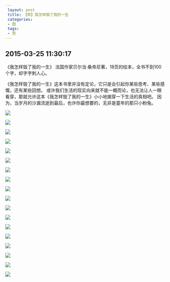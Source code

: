 ```yaml
---
 layout: post
 title: 【转】我怎样毁了我的一生
 categories:
 - 图
 tags:
 - 思
---
```


## 2015-03-25 11:30:17

《我怎样毁了我的一生》 法国作家贝尔当·桑帝尼著，18页的绘本，全书不到100个字，却字字刺人心。

《我怎样毁了我的一生》这本书里并没有定论，它只是会引起你某些思考、某些感慨，还有某些回想。
或许我们生活的现实向来就不能一概而论，也无法让人一眼看穿，那就允许这本《我怎样毁了我的一生》小小地揭穿一下生活的真相吧。
因为，当岁月的沙漏流逝到最后，也许你最想要的，无非是童年的那只小粉兔。

![](/pic/我怎样毁了我的一生-1.jpg)

![](/pic/我怎样毁了我的一生-2.jpg)

![](/pic/我怎样毁了我的一生-3.jpg)

![](/pic/我怎样毁了我的一生-4.jpg)

![](/pic/我怎样毁了我的一生-5.jpg)

![](/pic/我怎样毁了我的一生-6.jpg)

![](/pic/我怎样毁了我的一生-7.jpg)

![](/pic/我怎样毁了我的一生-8.jpg)

![](/pic/我怎样毁了我的一生-9.jpg)

![](/pic/我怎样毁了我的一生-10.jpg)

![](/pic/我怎样毁了我的一生-11.jpg)

![](/pic/我怎样毁了我的一生-12.jpg)

![](/pic/我怎样毁了我的一生-13.jpg)

![](/pic/我怎样毁了我的一生-14.jpg)

![](/pic/我怎样毁了我的一生-15.jpg)

![](/pic/我怎样毁了我的一生-16.jpg)

![](/pic/我怎样毁了我的一生-17.jpg)

![](/pic/我怎样毁了我的一生-18.jpg)
